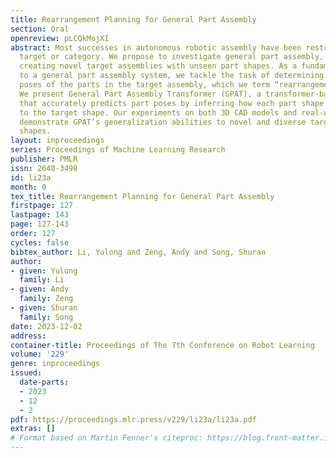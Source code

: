 ```yaml
---
title: Rearrangement Planning for General Part Assembly
section: Oral
openreview: pLCQkMojXI
abstract: Most successes in autonomous robotic assembly have been restricted to single
  target or category. We propose to investigate general part assembly, the task of
  creating novel target assemblies with unseen part shapes. As a fundamental step
  to a general part assembly system, we tackle the task of determining the precise
  poses of the parts in the target assembly, which we term “rearrangement planning".
  We present General Part Assembly Transformer (GPAT), a transformer-based model architecture
  that accurately predicts part poses by inferring how each part shape corresponds
  to the target shape. Our experiments on both 3D CAD models and real-world scans
  demonstrate GPAT’s generalization abilities to novel and diverse target and part
  shapes.
layout: inproceedings
series: Proceedings of Machine Learning Research
publisher: PMLR
issn: 2640-3498
id: li23a
month: 0
tex_title: Rearrangement Planning for General Part Assembly
firstpage: 127
lastpage: 143
page: 127-143
order: 127
cycles: false
bibtex_author: Li, Yulong and Zeng, Andy and Song, Shuran
author:
- given: Yulong
  family: Li
- given: Andy
  family: Zeng
- given: Shuran
  family: Song
date: 2023-12-02
address:
container-title: Proceedings of The 7th Conference on Robot Learning
volume: '229'
genre: inproceedings
issued:
  date-parts:
  - 2023
  - 12
  - 2
pdf: https://proceedings.mlr.press/v229/li23a/li23a.pdf
extras: []
# Format based on Martin Fenner's citeproc: https://blog.front-matter.io/posts/citeproc-yaml-for-bibliographies/
---
```

